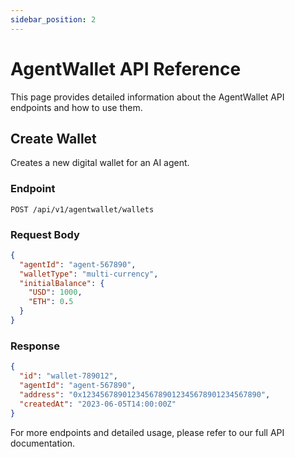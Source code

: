 ```yaml
---
sidebar_position: 2
---
```


# AgentWallet API Reference

This page provides detailed information about the AgentWallet API endpoints and how to use them.

## Create Wallet

Creates a new digital wallet for an AI agent.

### Endpoint

```
POST /api/v1/agentwallet/wallets
```

### Request Body

```json
{
  "agentId": "agent-567890",
  "walletType": "multi-currency",
  "initialBalance": {
    "USD": 1000,
    "ETH": 0.5
  }
}
```

### Response

```json
{
  "id": "wallet-789012",
  "agentId": "agent-567890",
  "address": "0x1234567890123456789012345678901234567890",
  "createdAt": "2023-06-05T14:00:00Z"
}
```

For more endpoints and detailed usage, please refer to our full API documentation.